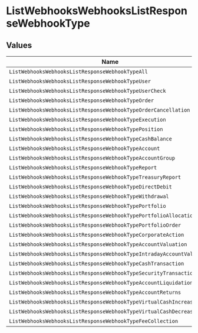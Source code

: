 # ListWebhooksWebhooksListResponseWebhookType


## Values

| Name                                                                  | Value                                                                 |
| --------------------------------------------------------------------- | --------------------------------------------------------------------- |
| `ListWebhooksWebhooksListResponseWebhookTypeAll`                      | ALL                                                                   |
| `ListWebhooksWebhooksListResponseWebhookTypeUser`                     | USER                                                                  |
| `ListWebhooksWebhooksListResponseWebhookTypeUserCheck`                | USER_CHECK                                                            |
| `ListWebhooksWebhooksListResponseWebhookTypeOrder`                    | ORDER                                                                 |
| `ListWebhooksWebhooksListResponseWebhookTypeOrderCancellation`        | ORDER_CANCELLATION                                                    |
| `ListWebhooksWebhooksListResponseWebhookTypeExecution`                | EXECUTION                                                             |
| `ListWebhooksWebhooksListResponseWebhookTypePosition`                 | POSITION                                                              |
| `ListWebhooksWebhooksListResponseWebhookTypeCashBalance`              | CASH_BALANCE                                                          |
| `ListWebhooksWebhooksListResponseWebhookTypeAccount`                  | ACCOUNT                                                               |
| `ListWebhooksWebhooksListResponseWebhookTypeAccountGroup`             | ACCOUNT_GROUP                                                         |
| `ListWebhooksWebhooksListResponseWebhookTypeReport`                   | REPORT                                                                |
| `ListWebhooksWebhooksListResponseWebhookTypeTreasuryReport`           | TREASURY_REPORT                                                       |
| `ListWebhooksWebhooksListResponseWebhookTypeDirectDebit`              | DIRECT_DEBIT                                                          |
| `ListWebhooksWebhooksListResponseWebhookTypeWithdrawal`               | WITHDRAWAL                                                            |
| `ListWebhooksWebhooksListResponseWebhookTypePortfolio`                | PORTFOLIO                                                             |
| `ListWebhooksWebhooksListResponseWebhookTypePortfolioAllocation`      | PORTFOLIO_ALLOCATION                                                  |
| `ListWebhooksWebhooksListResponseWebhookTypePortfolioOrder`           | PORTFOLIO_ORDER                                                       |
| `ListWebhooksWebhooksListResponseWebhookTypeCorporateAction`          | CORPORATE_ACTION                                                      |
| `ListWebhooksWebhooksListResponseWebhookTypeAccountValuation`         | ACCOUNT_VALUATION                                                     |
| `ListWebhooksWebhooksListResponseWebhookTypeIntradayAccountValuation` | INTRADAY_ACCOUNT_VALUATION                                            |
| `ListWebhooksWebhooksListResponseWebhookTypeCashTransaction`          | CASH_TRANSACTION                                                      |
| `ListWebhooksWebhooksListResponseWebhookTypeSecurityTransaction`      | SECURITY_TRANSACTION                                                  |
| `ListWebhooksWebhooksListResponseWebhookTypeAccountLiquidation`       | ACCOUNT_LIQUIDATION                                                   |
| `ListWebhooksWebhooksListResponseWebhookTypeAccountReturns`           | ACCOUNT_RETURNS                                                       |
| `ListWebhooksWebhooksListResponseWebhookTypeVirtualCashIncrease`      | VIRTUAL_CASH_INCREASE                                                 |
| `ListWebhooksWebhooksListResponseWebhookTypeVirtualCashDecrease`      | VIRTUAL_CASH_DECREASE                                                 |
| `ListWebhooksWebhooksListResponseWebhookTypeFeeCollection`            | FEE_COLLECTION                                                        |